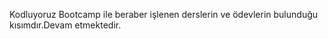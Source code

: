 Kodluyoruz Bootcamp ile beraber işlenen derslerin ve ödevlerin bulunduğu kısımdır.Devam etmektedir.
